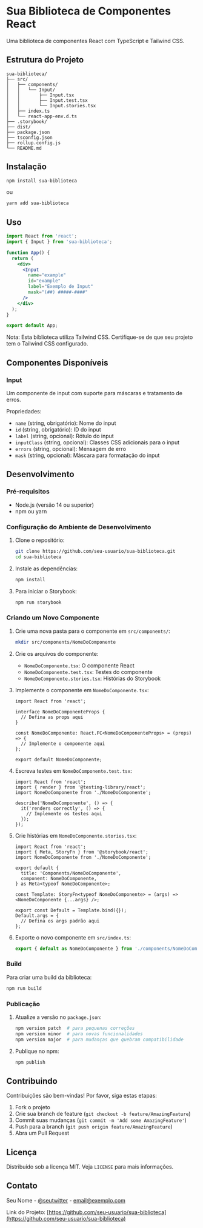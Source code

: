 # Sua Biblioteca de Componentes React

Uma biblioteca de componentes React com TypeScript e Tailwind CSS.

## Estrutura do Projeto

```
sua-biblioteca/
├── src/
│   ├── components/
│   │   └── Input/
│   │       ├── Input.tsx
│   │       ├── Input.test.tsx
│   │       └── Input.stories.tsx
│   ├── index.ts
│   └── react-app-env.d.ts
├── .storybook/
├── dist/
├── package.json
├── tsconfig.json
├── rollup.config.js
└── README.md
```

## Instalação

```bash
npm install sua-biblioteca
```

ou

```bash
yarn add sua-biblioteca
```

## Uso

```jsx
import React from 'react';
import { Input } from 'sua-biblioteca';

function App() {
  return (
    <div>
      <Input 
        name="example" 
        id="example" 
        label="Exemplo de Input" 
        mask="(##) #####-####"
      />
    </div>
  );
}

export default App;
```

Nota: Esta biblioteca utiliza Tailwind CSS. Certifique-se de que seu projeto tem o Tailwind CSS configurado.

## Componentes Disponíveis

### Input

Um componente de input com suporte para máscaras e tratamento de erros.

Propriedades:

- `name` (string, obrigatório): Nome do input
- `id` (string, obrigatório): ID do input
- `label` (string, opcional): Rótulo do input
- `inputClass` (string, opcional): Classes CSS adicionais para o input
- `errors` (string, opcional): Mensagem de erro
- `mask` (string, opcional): Máscara para formatação do input

## Desenvolvimento

### Pré-requisitos

- Node.js (versão 14 ou superior)
- npm ou yarn

### Configuração do Ambiente de Desenvolvimento

1. Clone o repositório:
   ```bash
   git clone https://github.com/seu-usuario/sua-biblioteca.git
   cd sua-biblioteca
   ```

2. Instale as dependências:
   ```bash
   npm install
   ```

3. Para iniciar o Storybook:
   ```bash
   npm run storybook
   ```

### Criando um Novo Componente

1. Crie uma nova pasta para o componente em `src/components/`:
   ```bash
   mkdir src/components/NomeDoComponente
   ```

2. Crie os arquivos do componente:
   - `NomeDoComponente.tsx`: O componente React
   - `NomeDoComponente.test.tsx`: Testes do componente
   - `NomeDoComponente.stories.tsx`: Histórias do Storybook

3. Implemente o componente em `NomeDoComponente.tsx`:
   ```tsx
   import React from 'react';

   interface NomeDoComponenteProps {
     // Defina as props aqui
   }

   const NomeDoComponente: React.FC<NomeDoComponenteProps> = (props) => {
     // Implemente o componente aqui
   };

   export default NomeDoComponente;
   ```

4. Escreva testes em `NomeDoComponente.test.tsx`:
   ```tsx
   import React from 'react';
   import { render } from '@testing-library/react';
   import NomeDoComponente from './NomeDoComponente';

   describe('NomeDoComponente', () => {
     it('renders correctly', () => {
       // Implemente os testes aqui
     });
   });
   ```

5. Crie histórias em `NomeDoComponente.stories.tsx`:
   ```tsx
   import React from 'react';
   import { Meta, StoryFn } from '@storybook/react';
   import NomeDoComponente from './NomeDoComponente';

   export default {
     title: 'Components/NomeDoComponente',
     component: NomeDoComponente,
   } as Meta<typeof NomeDoComponente>;

   const Template: StoryFn<typeof NomeDoComponente> = (args) => <NomeDoComponente {...args} />;

   export const Default = Template.bind({});
   Default.args = {
     // Defina os args padrão aqui
   };
   ```

6. Exporte o novo componente em `src/index.ts`:
   ```typescript
   export { default as NomeDoComponente } from './components/NomeDoComponente/NomeDoComponente';
   ```

### Build

Para criar uma build da biblioteca:

```bash
npm run build
```

### Publicação

1. Atualize a versão no `package.json`:
   ```bash
   npm version patch  # para pequenas correções
   npm version minor  # para novas funcionalidades
   npm version major  # para mudanças que quebram compatibilidade
   ```

2. Publique no npm:
   ```bash
   npm publish
   ```

## Contribuindo

Contribuições são bem-vindas! Por favor, siga estas etapas:

1. Fork o projeto
2. Crie sua branch de feature (`git checkout -b feature/AmazingFeature`)
3. Commit suas mudanças (`git commit -m 'Add some AmazingFeature'`)
4. Push para a branch (`git push origin feature/AmazingFeature`)
5. Abra um Pull Request

## Licença

Distribuído sob a licença MIT. Veja `LICENSE` para mais informações.

## Contato

Seu Nome - [@seutwitter](https://twitter.com/seutwitter) - email@exemplo.com

Link do Projeto: [https://github.com/seu-usuario/sua-biblioteca](https://github.com/seu-usuario/sua-biblioteca)